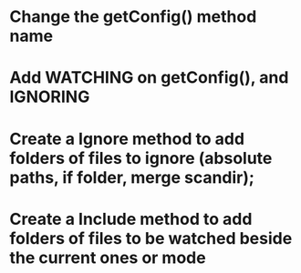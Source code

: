 
# Change the getConfig() method name
# Add WATCHING on getConfig(), and IGNORING
# Create a Ignore method to add folders of files to ignore (absolute paths, if folder, merge scandir);
# Create a Include method to add folders of files to be watched beside the current ones or mode
